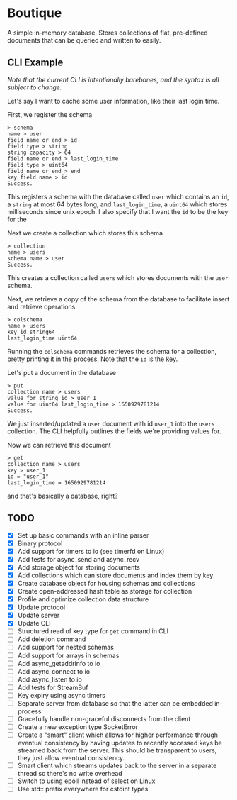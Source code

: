 # Boutique

A simple in-memory database. Stores collections of flat, pre-defined documents
that can be queried and written to easily.

## CLI Example

_Note that the current CLI is intentionally barebones, and the syntax is all subject to change._

Let's say I want to cache some user information, like their last login time.

First, we register the schema

```
> schema
name > user
field name or end > id
field type > string
string capacity > 64
field name or end > last_login_time
field type > uint64
field name or end > end
key field name > id
Success.
```

This registers a schema with the database called `user` which contains an `id`, a `string` at most 64 bytes long, and
`last_login_time`, a `uint64` which stores milliseconds since unix epoch. I also specify that I want the `id` to be
the key for the

Next we create a collection which stores this schema

```
> collection
name > users
schema name > user
Success.
```

This creates a collection called `users` which stores documents with the `user` schema.

Next, we retrieve a copy of the schema from the database to facilitate insert and retrieve operations

```
> colschema
name > users
key id string64
last_login_time uint64
```

Running the `colschema` commands retrieves the schema for a collection, pretty printing it in the process.
Note that the `id` is the key.

Let's put a document in the database

```
> put
collection name > users
value for string id > user_1
value for uint64 last_login_time > 1650929781214
Success.
```

We just inserted/updated a `user` document with id `user_1` into the `users` collection. The CLI helpfully outlines
the fields we're providing values for.

Now we can retrieve this document

```
> get
collection name > users
key > user_1
id = "user_1"
last_login_time = 1650929781214
```

and that's basically a database, right?

## TODO

- [x] Set up basic commands with an inline parser
- [x] Binary protocol
- [x] Add support for timers to io (see timerfd on Linux)
- [x] Add tests for async_send and async_recv
- [x] Add storage object for storing documents
- [x] Add collections which can store documents and index them by key
- [x] Create database object for housing schemas and collections
- [x] Create open-addressed hash table as storage for collection
- [x] Profile and optimize collection data structure
- [x] Update protocol
- [x] Update server
- [x] Update CLI
- [ ] Structured read of key type for `get` command in CLI
- [ ] Add deletion command
- [ ] Add support for nested schemas
- [ ] Add support for arrays in schemas
- [ ] Add async_getaddrinfo to io
- [ ] Add async_connect to io
- [ ] Add async_listen to io
- [ ] Add tests for StreamBuf
- [ ] Key expiry using async timers
- [ ] Separate server from database so that the latter can be embedded in-process
- [ ] Gracefully handle non-graceful disconnects from the client
- [ ] Create a new exception type SocketError
- [ ] Create a "smart" client which allows for higher performance through eventual
      consistency by having updates to recently accessed keys be streamed back
      from the server. This should be transparent to users, they just allow eventual
      consistency.
- [ ] Smart client which streams updates back to the server in a separate thread
      so there's no write overhead
- [ ] Switch to using epoll instead of select on Linux
- [ ] Use std:: prefix everywhere for cstdint types

```

```

